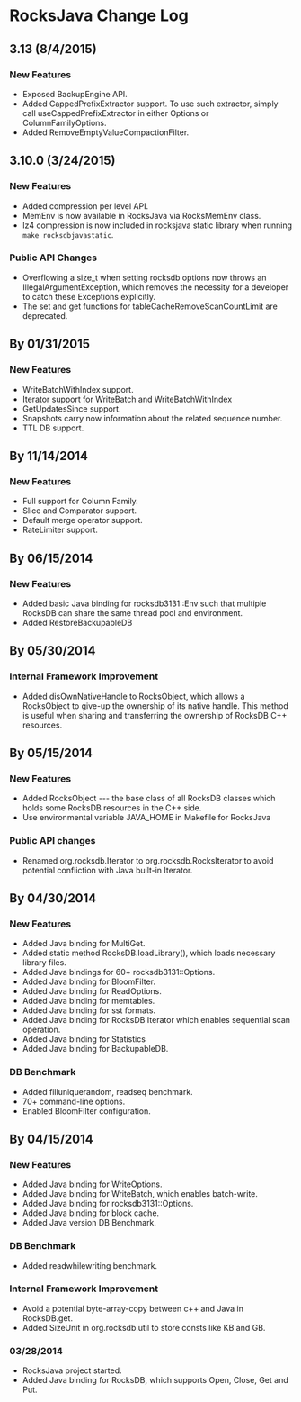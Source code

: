# RocksJava Change Log

## 3.13 (8/4/2015)
### New Features
* Exposed BackupEngine API.
* Added CappedPrefixExtractor support.  To use such extractor, simply call useCappedPrefixExtractor in either Options or ColumnFamilyOptions.
* Added RemoveEmptyValueCompactionFilter.

## 3.10.0 (3/24/2015)
### New Features
* Added compression per level API.
* MemEnv is now available in RocksJava via RocksMemEnv class.
* lz4 compression is now included in rocksjava static library when running `make rocksdbjavastatic`.

### Public API Changes
* Overflowing a size_t when setting rocksdb options now throws an IllegalArgumentException, which removes the necessity for a developer to catch these Exceptions explicitly.
* The set and get functions for tableCacheRemoveScanCountLimit are deprecated.


## By 01/31/2015
### New Features
* WriteBatchWithIndex support.
* Iterator support for WriteBatch and WriteBatchWithIndex
* GetUpdatesSince support.
* Snapshots carry now information about the related sequence number.
* TTL DB support.

## By 11/14/2014
### New Features
* Full support for Column Family.
* Slice and Comparator support.
* Default merge operator support.
* RateLimiter support.

## By 06/15/2014
### New Features
* Added basic Java binding for rocksdb3131::Env such that multiple RocksDB can share the same thread pool and environment.
* Added RestoreBackupableDB

## By 05/30/2014
### Internal Framework Improvement
* Added disOwnNativeHandle to RocksObject, which allows a RocksObject to give-up the ownership of its native handle.  This method is useful when sharing and transferring the ownership of RocksDB C++ resources.

## By 05/15/2014
### New Features
* Added RocksObject --- the base class of all RocksDB classes which holds some RocksDB resources in the C++ side.
* Use environmental variable JAVA_HOME in Makefile for RocksJava
### Public API changes
* Renamed org.rocksdb.Iterator to org.rocksdb.RocksIterator to avoid potential confliction with Java built-in Iterator.

## By 04/30/2014
### New Features
* Added Java binding for MultiGet.
* Added static method RocksDB.loadLibrary(), which loads necessary library files.
* Added Java bindings for 60+ rocksdb3131::Options.
* Added Java binding for BloomFilter.
* Added Java binding for ReadOptions.
* Added Java binding for memtables.
* Added Java binding for sst formats.
* Added Java binding for RocksDB Iterator which enables sequential scan operation.
* Added Java binding for Statistics
* Added Java binding for BackupableDB.

### DB Benchmark
* Added filluniquerandom, readseq benchmark.
* 70+ command-line options.
* Enabled BloomFilter configuration.

## By 04/15/2014
### New Features
* Added Java binding for WriteOptions.
* Added Java binding for WriteBatch, which enables batch-write.
* Added Java binding for rocksdb3131::Options.
* Added Java binding for block cache.
* Added Java version DB Benchmark.

### DB Benchmark
* Added readwhilewriting benchmark.

### Internal Framework Improvement
* Avoid a potential byte-array-copy between c++ and Java in RocksDB.get.
* Added SizeUnit in org.rocksdb.util to store consts like KB and GB.

### 03/28/2014
* RocksJava project started.
* Added Java binding for RocksDB, which supports Open, Close, Get and Put.

